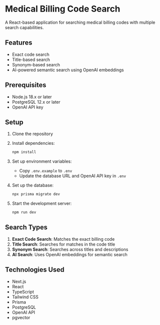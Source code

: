# Medical Billing Code Search

A React-based application for searching medical billing codes with multiple search capabilities.

## Features

- Exact code search
- Title-based search
- Synonym-based search
- AI-powered semantic search using OpenAI embeddings

## Prerequisites

- Node.js 18.x or later
- PostgreSQL 12.x or later
- OpenAI API key

## Setup

1. Clone the repository
2. Install dependencies:

   ```bash
   npm install
   ```

3. Set up environment variables:

   - Copy `.env.example` to `.env`
   - Update the database URL and OpenAI API key in `.env`

4. Set up the database:

   ```bash
   npx prisma migrate dev
   ```

5. Start the development server:
   ```bash
   npm run dev
   ```

## Search Types

1. **Exact Code Search**: Matches the exact billing code
2. **Title Search**: Searches for matches in the code title
3. **Synonym Search**: Searches across titles and descriptions
4. **AI Search**: Uses OpenAI embeddings for semantic search

## Technologies Used

- Next.js
- React
- TypeScript
- Tailwind CSS
- Prisma
- PostgreSQL
- OpenAI API
- pgvector
